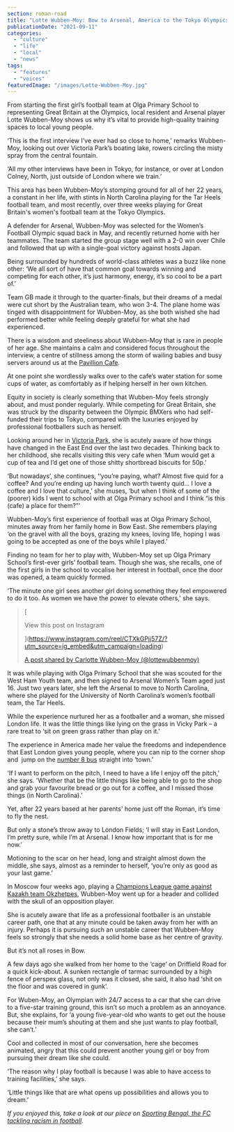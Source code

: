 ```yaml
---
section: roman-road
title: "Lotte Wubben-Moy: Bow to Arsenal, America to the Tokyo Olympics, and home again"
publicationDate: "2021-09-11"
categories: 
  - "culture"
  - "life"
  - "local"
  - "news"
tags: 
  - "features"
  - "voices"
featuredImage: "/images/Lotte-Wubben-Moy.jpg"
---
```


From starting the first girl’s football team at Olga Primary School to representing Great Britain at the Olympics, local resident and Arsenal player Lotte Wubben-Moy shows us why it’s vital to provide high-quality training spaces to local young people. 

‘This is the first interview I’ve ever had so close to home,’ remarks Wubben-Moy, looking out over Victoria Park’s boating lake, rowers circling the misty spray from the central fountain.

‘All my other interviews have been in Tokyo, for instance, or over at London Colney, North, just outside of London where we train.’ 

This area has been Wubben-Moy’s stomping ground for all of her 22 years, a constant in her life, with stints in North Carolina playing for the Tar Heels football team, and most recently, over three weeks playing for Great Britain's women's football team at the Tokyo Olympics. 

A defender for Arsenal, Wubben-Moy was selected for the Women’s Football Olympic squad back in May, and recently returned home with her teammates. The team started the group stage well with a 2-0 win over Chile and followed that up with a single-goal victory against hosts Japan.

Being surrounded by hundreds of world-class athletes was a buzz like none other: ‘We all sort of have that common goal towards winning and competing for each other, it’s just harmony, energy, it’s so cool to be a part of.’

Team GB made it through to the quarter-finals, but their dreams of a medal were cut short by the Australian team, who won 3-4. The plane home was tinged with disappointment for Wubben-Moy, as she both wished she had performed better while feeling deeply grateful for what she had experienced. 

There is a wisdom and steeliness about Wubben-Moy that is rare in people of her age. She maintains a calm and considered focus throughout the interview, a centre of stillness among the storm of wailing babies and busy servers around us at the [Pavillion Cafe](https://romanroadlondon.com/pavilion-victoria-park-cafe-a-sri-lankan-story/). 

At one point she wordlessly walks over to the cafe’s water station for some cups of water, as comfortably as if helping herself in her own kitchen.

Equity in society is clearly something that Wubben-Moy feels strongly about, and must ponder regularly. While competing for Great Britain, she was struck by the disparity between the Olympic BMXers who had self-funded their trips to Tokyo, compared with the luxuries enjoyed by professional footballers such as herself.

Looking around her in [Victoria Park](https://romanroadlondon.com/victoria-park-east-london-bow/), she is acutely aware of how things have changed in the East End over the last two decades. Thinking back to her childhood, she recalls visiting this very cafe when ‘Mum would get a cup of tea and I’d get one of those shitty shortbread biscuits for 50p.’ 

‘But nowadays’, she continues, ‘‘you’re paying, what? Almost five quid for a coffee? And you’re ending up having lunch worth twenty quid... I love a coffee and I love that culture,’ she muses, ‘but when I think of some of the (poorer) kids I went to school with at Olga Primary school and I think “is this (cafe) a place for them?”’

Wubben-Moy’s first experience of football was at Olga Primary School, minutes away from her family home in Bow East. She remembers playing ‘on the gravel with all the boys, grazing my knees, loving life, hoping I was going to be accepted as one of the boys while I played.’ 

Finding no team for her to play with, Wubben-Moy set up Olga Primary School’s first-ever girls’ football team. Though she was, she recalls, one of the first girls in the school to vocalise her interest in football, once the door was opened, a team quickly formed.

‘The minute one girl sees another girl doing something they feel empowered to do it too. As women we have the power to elevate others,' she says.

> [
> 
> View this post on Instagram
> 
> ](https://www.instagram.com/reel/CTXkGPjj57Z/?utm_source=ig_embed&utm_campaign=loading)
> 
> [A post shared by Carlotte Wubben-Moy (@lottewubbenmoy)](https://www.instagram.com/reel/CTXkGPjj57Z/?utm_source=ig_embed&utm_campaign=loading)

It was while playing with Olga Primary School that she was scouted for the West Ham Youth team, and then signed to Arsenal Women’s Team aged just 16. Just two years later, she left the Arsenal to move to North Carolina, where she played for the University of North Carolina’s women’s football team, the Tar Heels. 

While the experience nurtured her as a footballer and a woman, she missed London life. It was the little things like lying on the grass in Vicky Park – a rare treat to ‘sit on green grass rather than play on it.’

The experience in America made her value the freedoms and independence that East London gives young people, where you can nip to the corner shop and  jump on the [number 8 bus](https://romanroadlondon.com/allen-staines-no8-bus-bow-garage-charladies-bowler-hats/) straight into ‘town.’

‘If I want to perform on the pitch, I need to have a life I enjoy off the pitch,' she says. 'Whether that be the little things like being able to go to the shop and grab your favourite bread or go out for a coffee, and I missed those things (in North Carolina).’

Yet, after 22 years based at her parents' home just off the Roman, it’s time to fly the nest. 

But only a stone’s throw away to London Fields; ‘I will stay in East London, I’m pretty sure, while I’m at Arsenal. I know how important that is for me now.’

Motioning to the scar on her head, long and straight almost down the middle, she says, almost as a reminder to herself, ‘you’re only as good as your last game.’

In Moscow four weeks ago, playing a [Champions League game against Kazakh team Okzhetpes](https://www.theguardian.com/football/2021/aug/18/arsenal-women-cruise-to-champions-league-qualifying-win-over-okzhetpes-jonas-eidevall), Wubben-Moy went up for a header and collided with the skull of an opposition player. 

She is acutely aware that life as a professional footballer is an unstable career path, one that at any minute could be taken away from her with an injury. Perhaps it is pursuing such an unstable career that Wubben-Moy feels so strongly that she needs a solid home base as her centre of gravity. 

But it’s not all roses in Bow. 

A few days ago she walked from her home to the ‘cage’ on Driffield Road for a quick kick-about. A sunken rectangle of tarmac surrounded by a high fence of perspex glass, not only was it closed, she said, it also had ‘shit on the floor and was covered in gunk’.

For Wuben-Moy, an Olympian with 24/7 access to a car that she can drive to a five-star training ground, this isn’t so much a problem as an annoyance. But, she explains, for ‘a young five-year-old who wants to get out the house because their mum’s shouting at them and she just wants to play football, she can’t.’

Cool and collected in most of our conversation, here she becomes animated, angry that this could prevent another young girl or boy from pursuing their dream like she could.

‘The reason why I play football is because I was able to have access to training facilities,’ she says. 

‘Little things like that are what opens up possibilities and allows you to dream.’

_If you enjoyed this, take a look at our piece on ​​_[_Sporting Bengal, the FC tackling racism in football_](https://romanroadlondon.com/sporting-bengal-fc-racism-football/)_._

